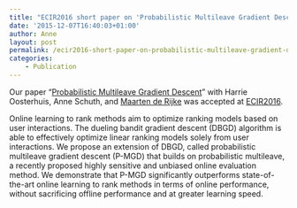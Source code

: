 ```yaml
---
title: "ECIR2016 short paper on 'Probabilistic Multileave Gradient Descent' accepted"
date: '2015-12-07T16:40:03+01:00'
author: Anne
layout: post
permalink: /ecir2016-short-paper-on-probabilistic-multileave-gradient-descent-accepted/
categories:
    - Publication
---
```


Our paper “[Probabilistic Multileave Gradient Descent](/assets/20160224-multileleavegradientdescent.pdf)” with Harrie
Oosterhuis, Anne Schuth, and [Maarten de Rijke](https://staff.fnwi.uva.nl/m.derijke/) was accepted
at [ECIR2016](http://ecir2016.dei.unipd.it).

Online learning to rank methods aim to optimize ranking models based on user interactions. The dueling bandit gradient
descent (DBGD) algorithm is able to effectively optimize linear ranking models solely from user interactions. We propose
an extension of DBGD, called probabilistic multileave gradient descent (P-MGD) that builds on probabilistic multileave,
a recently proposed highly sensitive and unbiased online evaluation method. We demonstrate that P-MGD significantly
outperforms state-of-the-art online learning to rank methods in terms of online performance, without sacrificing offline
performance and at greater learning speed.
